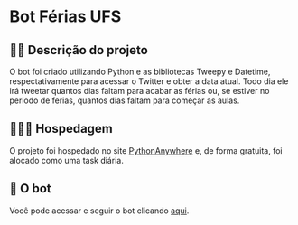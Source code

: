 # Bot Férias UFS
## ✍🏾 Descrição do projeto
O bot foi criado utilizando Python e as bibliotecas Tweepy e Datetime, respectativamente para acessar o Twitter e obter a data atual.
Todo dia ele irá tweetar quantos dias faltam para acabar as férias ou, se estiver no periodo de ferias, quantos dias faltam para começar as aulas.

## 👨🏾‍💻 Hospedagem
O projeto foi hospedado no site [PythonAnywhere](https://www.pythonanywhere.com/) e, de forma gratuita, foi alocado como uma task diária.

## 💙 O bot
Você pode acessar e seguir o bot clicando [aqui](https://twitter.com/UFS_ferias).